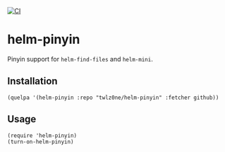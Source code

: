[![CI](https://github.com/twlz0ne/helm-pinyin/workflows/CI/badge.svg)](https://github.com/twlz0ne/helm-pinyin/actions?query=workflow%3ACI)

# helm-pinyin

Pinyin support for `helm-find-files` and `helm-mini`.

## Installation

``` elisp
(quelpa '(helm-pinyin :repo "twlz0ne/helm-pinyin" :fetcher github))
```

## Usage

``` elisp
(require 'helm-pinyin)
(turn-on-helm-pinyin)
```
